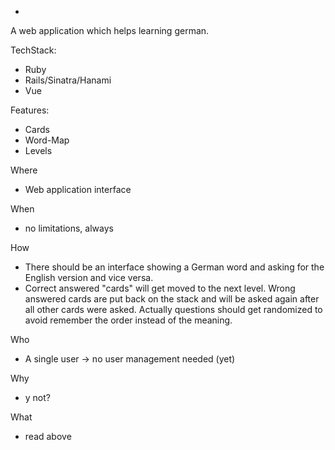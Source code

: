 -


A web application which helps learning german.

TechStack:
- Ruby
- Rails/Sinatra/Hanami
- Vue


Features:
- Cards
- Word-Map
- Levels



Where
- Web application interface

When
- no limitations, always

How
- There should be an interface showing a German word and asking for the English version and vice versa.
- Correct answered "cards" will get moved to the next level. Wrong answered cards are put back on the stack and will be asked again after all other cards were asked. Actually questions should get randomized to avoid remember the order instead of the meaning.


Who
- A single user -> no user management needed (yet)

Why
- y not?

What
- read above
